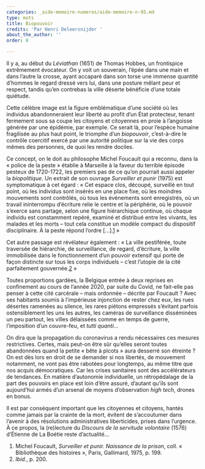 ```yaml
---
categories: _aide-memoire-numeros/aide-memoire-n-95.md
type: mots
title: Biopouvoir
credits: 'Par Henri Deleersnijder '
about_the_author: ''
order: 8

---
```

Il y a, au début du _Léviathan_ (1651) de Thomas Hobbes, un frontispice extrêmement évocateur. On y voit un souverain, l’épée dans une main et dans l’autre la crosse, ayant accaparé dans son torse une immense quantité d’hommes le regard dressé vers lui, dans une posture mêlant peur et respect, tandis qu’en contrebas la ville déserte bénéficie d’une totale quiétude.

Cette célèbre image est la figure emblématique d’une société où les individus abandonneraient leur liberté au profit d’un État protecteur, tenant fermement sous sa coupe les citoyens et citoyennes en proie à l’angoisse générée par une épidémie, par exemple. Ce serait là, pour l’espèce humaine fragilisée au plus haut point, le triomphe d’un _biopouvoir_, c’est-à-dire le contrôle coercitif exercé par une autorité politique sur la vie des corps mêmes des personnes, de quoi les rendre dociles.

Ce concept, on le doit au philosophe Michel Foucault qui a reconnu, dans la « police de la peste » établie à Marseille à la faveur du terrible épisode pesteux de 1720-1722, les premiers pas de ce qu’on pourrait aussi appeler la _biopolitique_. Un extrait de son ouvrage _Surveiller et punir_ (1975) est symptomatique à cet égard : « Cet espace clos, découpé, surveillé en tout point, où les individus sont insérés en une place fixe, où les moindres mouvements sont contrôlés, où tous les événements sont enregistrés, où un travail ininterrompu d’écriture relie le centre et la périphérie, où le pouvoir s’exerce sans partage, selon une figure hiérarchique continue, où chaque individu est constamment repéré, examiné et distribué entre les vivants, les malades et les morts – tout cela constitue un modèle compact du dispositif disciplinaire. À la peste répond l’ordre \[...\].[1](#footnote-1) »

Cet autre passage est révélateur également : « La ville pestiférée, toute traversée de hiérarchie, de surveillance, de regard, d’écriture, la ville immobilisée dans le fonctionnement d’un pouvoir extensif qui porte de façon distincte sur tous les corps individuels – c’est l’utopie de la cité parfaitement gouvernée.[2](#footnote-2) »

Toutes proportions gardées, la Belgique entrée à deux reprises en confinement au cours de l’année 2020, par suite du Covid, ne fait-elle pas penser à cette cité carcérale – mais ordonnée – décrite par Foucault ? Avec ses habitants soumis à l’impérieuse injonction de rester chez eux, les rues désertes ramenées au silence, les rares piétons empressés s’évitant parfois ostensiblement les uns les autres, les caméras de surveillance disséminées un peu partout, les villes délaissées comme en temps de guerre, l’imposition d’un couvre-feu, et _tutti quanti_...

On dira que la propagation du coronavirus a rendu nécessaires ces mesures restrictives. Certes, mais peut-on être sûr qu’elles seront toutes abandonnées quand la petite « bête à picots » aura desserré son étreinte ? On est dès lors en droit de se demander si nos libertés, de mouvement notamment, ne vont pas être rabotées pour longtemps, au même titre que nos acquis démocratiques. Car les crises sanitaires sont des accélérateurs de tendances. En matière d’autonomie individuelle, un rétropédalage de la part des pouvoirs en place est loin d’être assuré, d’autant qu’ils sont aujourd’hui armés d’un arsenal de moyens d’observation _high tech_, drones en bonus.

Il est par conséquent important que les citoyennes et citoyens, hantés comme jamais par la crainte de la mort, évitent de s’accoutumer dans l’avenir à des résolutions administratives liberticides, prises dans l’urgence. À ce propos, la (re)lecture du _Discours de la servitude volontaire_ (1576) d’Étienne de La Boétie reste d’actualité...

1. Michel Foucault, _Surveiller et punir. Naissance de la prison_, coll. « Bibliothèque des histoires », Paris, Gallimard, 1975, p. 199.
2. _Ibid._, p. 200.